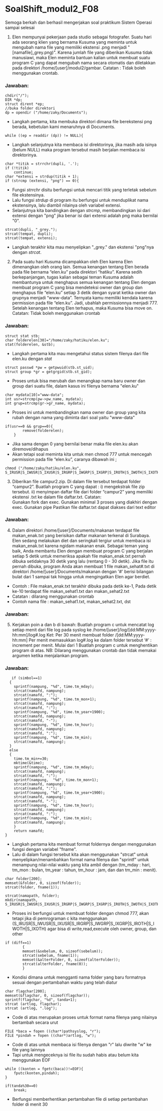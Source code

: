 # SoalShift_modul2_F08
Semoga berkah dan berhasil mengerjakan soal praktikum Sistem Operasi sampai selesai

1. Elen mempunyai pekerjaan pada studio sebagai fotografer. Suatu hari ada seorang klien yang bernama Kusuma yang meminta untuk mengubah nama file yang memiliki ekstensi .png menjadi "[namafile]_grey.png)". Karena jumlah file yang diberikan Kusuma tidak manusiawi, maka Elen meminta bantuan kalian untuk membuat suatu program C yang dapat mengubah nama secara otomatis dan diletakkan pada direktori /home/[user]/modul2/gambar.
Catatan : Tidak boleh menggunakan crontab.

<h3>Jawaban:</h3>

```
chdir("/");
DIR *dp;
struct dirent *ep;
//buka folder direktori
dp = opendir ("/home/zaky/Documents");
```

- Langkah pertama, kita membuka direktori dimana file berekstensi png berada, kebetulan kami menaruhnya di Documents.

```
while ((ep = readdir (dp)) != NULL){
```

- Langkah selanjutnya kita membaca isi direktorinya, jika masih ada isinya (belum NULL) maka program tersebut masih berjalan membaca isi direktorinya.

```
char *titik = strrchr(dupli, '.');
if (!titik)
    continue;
char *extensi = strdup(titik + 1);
if (strcmp (extensi, "png") == 0){
```
- Fungsi *strrchr* disitu berfungsi untuk mencari titik yang terletak sebelum file ekstensinya.
- Lalu fungsi *strdup* di program itu berfungsi untuk menduplikat nama ekstensinya, lalu diambil nilainya oleh variabel extensi.
- Selanjutnya kita bandingkan dengan *strcmp*, membandingkan isi dari extensi dengan "png" jika benar isi dari extensi adalah png maka bernilai "0".

```
strcat(dupli, "_grey.");
strcat(tempat, dupli);
strcat(tempat, extensi);
```
- Langkah terakhir kita mau menyelipkan  "_grey." dan ekstensi "png"nya dengan *strcat*.

 
 2. Pada suatu hari Kusuma dicampakkan oleh Elen karena Elen dimenangkan oleh orang lain. Semua kenangan tentang Elen berada pada file bernama “elen.ku” pada direktori “hatiku”. Karena sedih berkepanjangan, tugas kalian sebagai teman Kusuma adalah membantunya untuk menghapus semua kenangan tentang Elen dengan membuat program C yang bisa mendeteksi owner dan group dan menghapus file “elen.ku” setiap 3 detik dengan syarat ketika owner dan grupnya menjadi “www-data”. Ternyata kamu memiliki kendala karena permission pada file “elen.ku”. Jadi, ubahlah permissionnya menjadi 777. Setelah kenangan tentang Elen terhapus, maka Kusuma bisa move on.
Catatan: Tidak boleh menggunakan crontab

<h3>Jawaban:</h3>

```
struct stat stb;
char folderelen[30]="/home/zaky/hatiku/elen.ku";
stat(folderelen, &stb);
```
- Langkah pertama kita mau mengetahui status sistem filenya dari file elen.ku dengan *stat* 

```
struct passwd *pw = getpwuid(stb.st_uid);
struct group *gr = getgrgid(stb.st_gid);
```
- Proses untuk bisa merubah dan menangkap nama baru owner dan group dari suatu file, dalam kasus ini filenya bernama "elen.ku"

```
char mydata[10]="www-data";
int usr=strcmp(pw->pw_name, mydata);
int grup=strcmp(gr->gr_name, mydata);
```
- Proses ini untuk membandingkan nama owner dan group yang kita rubah dengan nama yang diminta dari soal yaitu "www-data"

```
if(usr==0 && grup==0){
		remove(folderelen);
	}
```
- Jika sama dengan 0 yang bernilai benar maka file elen.ku akan diremove/dihapus
- Akan tetapi soal meminta kita untuk men chmod 777 untuk mencegah permission pada file “elen.ku”, caranya dibawah ini ;

```
chmod ("/home/zaky/hatiku/elen.ku",  S_IRUSR|S_IWUSR|S_IXUSR|S_IRGRP|S_IWGRP|S_IXGRP|S_IROTH|S_IWOTH|S_IXOTH);
```

  3. Diberikan file campur2.zip. Di dalam file tersebut terdapat folder “campur2”. 
Buatlah program C yang dapat :
i)  mengekstrak file zip tersebut.
ii) menyimpan daftar file dari folder “campur2” yang memiliki ekstensi .txt ke dalam file daftar.txt. 
Catatan:  
Gunakan fork dan exec.
Gunakan minimal 3 proses yang diakhiri dengan exec.
Gunakan pipe
Pastikan file daftar.txt dapat diakses dari text editor

<h3>Jawaban:</h3>
  
  4. Dalam direktori /home/[user]/Documents/makanan terdapat file makan_enak.txt yang berisikan daftar makanan terkenal di Surabaya. Elen sedang melakukan diet dan seringkali tergiur untuk membaca isi makan_enak.txt karena ngidam makanan enak. Sebagai teman yang baik, Anda membantu Elen dengan membuat program C yang berjalan setiap 5 detik untuk memeriksa apakah file makan_enak.txt pernah dibuka setidaknya 30 detik yang lalu (rentang 0 - 30 detik).
Jika file itu pernah dibuka, program Anda akan membuat 1 file makan_sehat#.txt di direktori /home/[user]/Documents/makanan dengan '#' berisi bilangan bulat dari 1 sampai tak hingga untuk mengingatkan Elen agar berdiet.
- Contoh : File makan_enak.txt terakhir dibuka pada detik ke-1, Pada detik ke-10 terdapat file makan_sehat1.txt dan makan_sehat2.txt
- Catatan : dilarang menggunakan crontab
- Contoh nama file : makan_sehat1.txt, makan_sehat2.txt, dst

<h3>Jawaban:</h3>
  
  5. Kerjakan poin a dan b di bawah:
Buatlah program c untuk mencatat log setiap menit dari file log pada syslog ke /home/[user]/log/[dd:MM:yyyy-hh:mm]/log#.log
Ket:
Per 30 menit membuat folder /[dd:MM:yyyy-hh:mm]
Per menit memasukkan log#.log ke dalam folder tersebut
‘#’ : increment per menit. Mulai dari 1
Buatlah program c untuk menghentikan program di atas.
NB: Dilarang menggunakan crontab dan tidak memakai argumen ketika menjalankan program.

<h3>Jawaban:</h3>

```
   if (simbol==1)
  {
    sprintf(nampung, "%d", time.tm_mday);
    strcat(namafd, nampung);
    strcat(namafd, ":");
    sprintf(nampung, "%d", time.tm_mon+1);
    strcat(namafd, nampung);
    strcat(namafd, ":");
    sprintf(nampung, "%d", time.tm_year+1900);
    strcat(namafd, nampung);
    strcat(namafd, "-");
    sprintf(nampung, "%d", time.tm_hour);
    strcat(namafd, nampung);
    strcat(namafd, ":");
    sprintf(nampung, "%d", time.tm_min);
    strcat(namafd, nampung);
  }
  else
  {
    time.tm_min+=30;
    mktime(&time);
    sprintf(nampung, "%d", time.tm_mday);
    strcat(namafd, nampung);
    strcat(namafd, ":");
    sprintf(nampung,  "%d", time.tm_mon+1);
    strcat(namafd, nampung);
    strcat(namafd, ":");
    sprintf(nampung, "%d", time.tm_year+1900);
    strcat(namafd, nampung);
    strcat(namafd, "-");
    sprintf(nampung, "%d", time.tm_hour);
    strcat(namafd, nampung);
    strcat(namafd, ":");
    sprintf(nampung, "%d", time.tm_min);
    strcat(namafd, nampung);
    }
    return namafd;
}
```
- Langkah pertama kita membuat format foldernya dengan menggunakan fungsi dengan variabel "fname".
- Lalu di dalam fungsi tersebut kita akan menggunakan "strcat" untuk menyelipkan/menambahkan format nama filenya dan "sprintf" untuk menampung nilai-nilai waktu yang kita ambil dengan (tm_mday : hari, tm_mon : bulan, tm_year : tahun, tm_hour : jam, dan dan tm_min : menit).

```
char folder[200];
memset(&folder, 0, sizeof(folder));
strcat(folder, fname(1));

strcat(namapath, folder);
mkdir(namapath, S_IRUSR|S_IWUSR|S_IXUSR|S_IRGRP|S_IWGRP|S_IXGRP|S_IROTH|S_IWOTH|S_IXOTH);
```
- Proses ini berfungsi untuk membuat folder dengan chmod 777, akan tetapi jika di pemrograman c kita menggunakan (S_IRUSR|S_IWUSR|S_IXUSR|S_IRGRP|S_IWGRP|S_IXGRP|S_IROTH|S_IWOTH|S_IXOTH) agar bisa di write,read,execute oleh owner, group, dan other

```
if (diff==1)
	    {
		memset(&sebelum, 0, sizeof(sebelum));
		strcat(sebelum, fname(1));
		memset(&alterFolder, 0, sizeof(alterFolder));
		strcat(alterFolder, fname(0));
	    }
```
- Kondisi dimana untuk mengganti nama folder yang baru formatnya sesuai dengan pertambahan waktu yang telah diatur

```
char flagchar[200];
memset(&flagchar, 0, sizeof(flagchar));
sprintf(flagchar, "%d", tanda+1);
strcat (artlog, flagchar);
strcat (artlog, ".log");
```
- Code di atas merupakan proses untuk format nama filenya yang nilainya bertambah secara urut

```
FILE *baca = fopen ((char*)pathsyslog, "r");
FILE *pindah = fopen ((char*)artlog, "w");
```
- Code di atas untuk membaca isi filenya dengan "r" lalu diwrite "w" ke file yang lainnya
- Tapi untuk mengeceknya isi file itu sudah habis atau belum kita menggunakan EOF
```
while ((konten = fgetc(baca))!=EOF){
	fputc(konten,pindah);
}
```
```
if(tanda%30==0)
	break;
```
- Berfungsi memberhentikan pertambahan file di setiap pertambahan folder di menit 30

